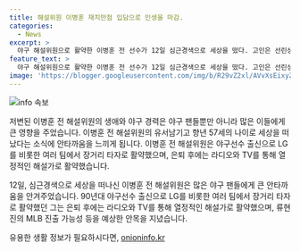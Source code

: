 ```yaml
---
title: 해설위원 이병훈 재치만점 입담으로 인생을 마감.
categories:
  - News
excerpt: >
  야구 해설위원으로 활약한 이병훈 전 선수가 12일 심근경색으로 세상을 떴다. 고인은 선린상고, 고려대 출신으로 1990년 MBC 청룡으로부터 1차 지명을 받아 LG 트윈스에서 뛰었다. 이후 해태 타이거즈, 삼성 라이온즈에서 활약하며 KBO리그 통산 성적은 타율 0.267, 38홈런, 169타점이었다. 은퇴 이후 라디오와 TV에서 활약한 그는 야구 팬들에게 사랑받는 해설위원으로 기억된다. 그의 예언은 류현진의 MLB 진출 등 많은 이야기를 낳았고, 둘째 아들도 넥센 히어로즈로부터 지명받기도 했다.
feature_text: >
  야구 해설위원으로 활약한 이병훈 전 선수가 12일 심근경색으로 세상을 떴다. 고인은 선린상고, 고려대 출신으로 1990년 MBC 청룡으로부터 1차 지명을 받아 LG 트윈스에서 뛰었다. 이후 해태 타이거즈, 삼성 라이온즈에서 활약하며 KBO리그 통산 성적은 타율 0.267, 38홈런, 169타점이었다. 은퇴 이후 라디오와 TV에서 활약한 그는 야구 팬들에게 사랑받는 해설위원으로 기억된다. 그의 예언은 류현진의 MLB 진출 등 많은 이야기를 낳았고, 둘째 아들도 넥센 히어로즈로부터 지명받기도 했다.
image: 'https://blogger.googleusercontent.com/img/b/R29vZ2xl/AVvXsEixyZcFfHzMRdzZMjFBmAUKJYCLCGyLL1o632UiGVXcaFdKo_bkvkuCioo0uUKlGfBVcT3P84aROyZIXSBEx3Aw5nCQ3pTgDom1WDC4m8eifvWiAmWEEVb4x6G_l8C0QH225ldMjyaFvpxGEBGNO37VmDTDMHGhJPq73UglMfDca1-0aw/s1600/blogspot.png'
---
```


<p><img src="https://blogger.googleusercontent.com/img/b/R29vZ2xl/AVvXsEixyZcFfHzMRdzZMjFBmAUKJYCLCGyLL1o632UiGVXcaFdKo_bkvkuCioo0uUKlGfBVcT3P84aROyZIXSBEx3Aw5nCQ3pTgDom1WDC4m8eifvWiAmWEEVb4x6G_l8C0QH225ldMjyaFvpxGEBGNO37VmDTDMHGhJPq73UglMfDca1-0aw/s1600/blogspot.png" alt="info 속보" /></p>

<p>저변된 이병훈 전 해설위원의 생애와 야구 경력은 야구 팬들뿐만 아니라 많은 이들에게 큰 영향을 주었습니다. 이병훈 전 해설위원의 유서남기고 향년 57세의 나이로 세상을 떠났다는 소식에 안타까움을 느끼게 됩니다. 이병훈 전 해설위원은 야구선수 출신으로 LG를 비롯한 여러 팀에서 장거리 타자로 활약했으며, 은퇴 후에는 라디오와 TV를 통해 열정적인 해설가로 활약했습니다.</p>

<p>12일, 심근경색으로 세상을 떠나신 이병훈 전 해설위원은 많은 야구 팬들에게 큰 안타까움을 안겨주었습니다. 90년대 야구선수 출신으로 LG를 비롯한 여러 팀에서 장거리 타자로 활약했던 그는 은퇴 후에는 라디오와 TV를 통해 열정적인 해설가로 활약했으며, 류현진의 MLB 진출 가능성 등을 예상한 안목을 지녔습니다.</p>
유용한 생활 정보가 필요하시다면, <a href="https://onioninfo.kr" rel="dofollow">onioninfo.kr</a>


